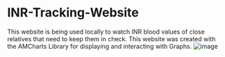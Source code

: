 # INR-Tracking-Website
 This website is being used locally to watch INR blood values of close relatives that need to keep them in check. This website was created with the AMCharts Library for displaying and interacting with Graphs.
![image](https://github.com/S4kr0s/INR-Tracking-Website/assets/32752372/4525e800-cf0d-49a7-9bd5-abd6b0ecdb7f)
